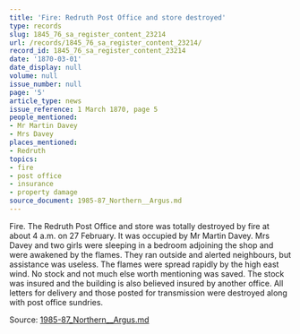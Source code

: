 ```yaml
---
title: 'Fire: Redruth Post Office and store destroyed'
type: records
slug: 1845_76_sa_register_content_23214
url: /records/1845_76_sa_register_content_23214/
record_id: 1845_76_sa_register_content_23214
date: '1870-03-01'
date_display: null
volume: null
issue_number: null
page: '5'
article_type: news
issue_reference: 1 March 1870, page 5
people_mentioned:
- Mr Martin Davey
- Mrs Davey
places_mentioned:
- Redruth
topics:
- fire
- post office
- insurance
- property damage
source_document: 1985-87_Northern__Argus.md
---
```


Fire.  The Redruth Post Office and store was totally destroyed by fire at about 4 a.m. on 27 February.  It was occupied by Mr Martin Davey.  Mrs Davey and two girls were sleeping in a bedroom adjoining the shop and were awakened by the flames.  They ran outside and alerted neighbours, but assistance was useless.  The flames were spread rapidly by the high east wind.  No stock and not much else worth mentioning was saved.  The stock was insured and the building is also believed insured by another office.  All letters for delivery and those posted for transmission were destroyed along with post office sundries.

Source: [1985-87_Northern__Argus.md](/downloads/markdown/1985-87_Northern__Argus.md)
